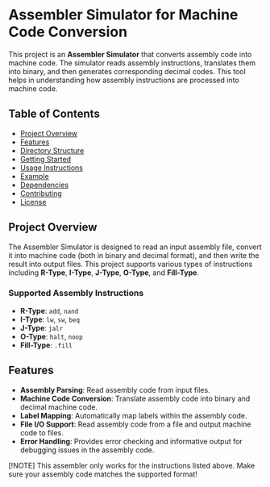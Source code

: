 # Assembler Simulator for Machine Code Conversion

This project is an **Assembler Simulator** that converts assembly code into machine code. The simulator reads assembly instructions, translates them into binary, and then generates corresponding decimal codes. This tool helps in understanding how assembly instructions are processed into machine code.

## Table of Contents

- [Project Overview](#project-overview)
- [Features](#features)
- [Directory Structure](#directory-structure)
- [Getting Started](#getting-started)
- [Usage Instructions](#usage-instructions)
- [Example](#example)
- [Dependencies](#dependencies)
- [Contributing](#contributing)
- [License](#license)

## Project Overview

The Assembler Simulator is designed to read an input assembly file, convert it into machine code (both in binary and decimal format), and then write the result into output files. This project supports various types of instructions including **R-Type**, **I-Type**, **J-Type**, **O-Type**, and **Fill-Type**.

### Supported Assembly Instructions
- **R-Type**: `add`, `nand`
- **I-Type**: `lw`, `sw`, `beq`
- **J-Type**: `jalr`
- **O-Type**: `halt`, `noop`
- **Fill-Type**: `.fill`

## Features

- **Assembly Parsing**: Read assembly code from input files.
- **Machine Code Conversion**: Translate assembly code into binary and decimal machine code.
- **Label Mapping**: Automatically map labels within the assembly code.
- **File I/O Support**: Read assembly code from a file and output machine code to files.
- **Error Handling**: Provides error checking and informative output for debugging issues in the assembly code.

[!NOTE]
This assembler only works for the instructions listed above. Make sure your assembly code matches the supported format!


